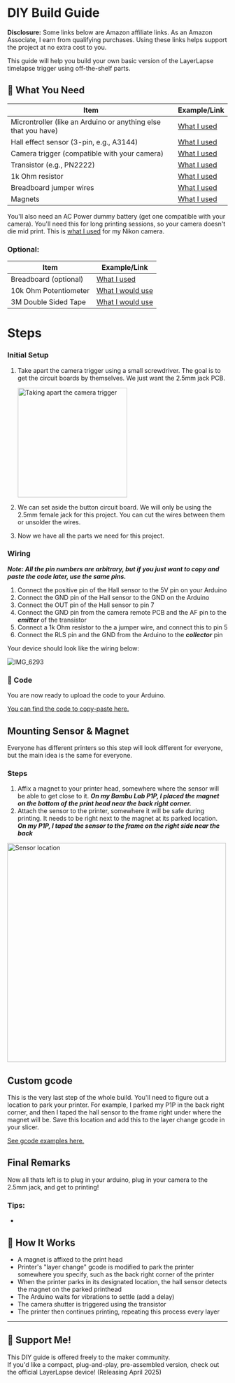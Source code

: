# DIY Build Guide

**Disclosure:** Some links below are Amazon affiliate links. As an Amazon Associate, I earn from qualifying purchases. Using these links helps support the project at no extra cost to you.

This guide will help you build your own basic version of the LayerLapse timelapse trigger using off-the-shelf parts.

## 🔌 What You Need

| Item | Example/Link |
|------|----------------|
| Microntroller (like an Arduino or anything else that you have) | [What I used](https://amzn.to/4ibiYyZ) |
| Hall effect sensor (3-pin, e.g., A3144) | [What I used](https://amzn.to/4ja3YCi) |
| Camera trigger (compatible with your camera) | [What I used](https://amzn.to/4hSzcg3) |
| Transistor (e.g., PN2222) | [What I used](https://amzn.to/3Y7ognG) |
| 1k Ohm resistor | [What I used](https://amzn.to/4hTAXtA) |
| Breadboard jumper wires | [What I used](https://amzn.to/3RqsenG) |
| Magnets | [What I used](https://amzn.to/4j6uLz9) |

You'll also need an AC Power dummy battery (get one compatible with your camera). You'll need this for long printing sessions, so your camera doesn't die mid print.
This is [what I used](https://amzn.to/3XERjiq) for my Nikon camera.

### Optional:
| Item | Example/Link |
|------|----------------|
| Breadboard (optional) | [What I used](https://amzn.to/4292l0u) |
| 10k Ohm Potentiometer | [What I would use](https://amzn.to/4j2ZoFK) |
| 3M Double Sided Tape | [What I would use](https://amzn.to/4iLMnk6) |

# Steps

### Initial Setup

1. Take apart the camera trigger using a small screwdriver. The goal is to get the circuit boards by themselves. We just want the 2.5mm jack PCB.

     <img src="https://github.com/user-attachments/assets/a660cdf3-21ae-4858-80f5-7f2e2914f32e" alt="Taking apart the camera trigger" width="250"/>

2. We can set aside the button circuit board. We will only be using the 2.5mm female jack for this project. You can cut the wires between them or unsolder the wires.
3. Now we have all the parts we need for this project.

### Wiring

***Note: All the pin numbers are arbitrary, but if you just want to copy and paste the code later, use the same pins.***

1. Connect the positive pin of the Hall sensor to the 5V pin on your Arduino
2. Connect the GND pin of the Hall sensor to the GND on the Arduino
3. Connect the OUT pin of the Hall sensor to pin 7
4. Connect the GND pin from the camera remote PCB and the AF pin to the ***emitter*** of the transistor
5. Connect a 1k Ohm resistor to the a jumper wire, and connect this to pin 5
6. Connect the RLS pin and the GND from the Arduino to the ***collector*** pin

Your device should look like the wiring below:

![IMG_6293](https://github.com/user-attachments/assets/2d1b112b-d509-4314-9b0c-4410fc75e854)

### 📂 Code

You are now ready to upload the code to your Arduino.
  
[You can find the code to copy-paste here.](/code/DIY_LayerLapse_firmware.txt)

## Mounting Sensor & Magnet

Everyone has different printers so this step will look different for everyone, but the main idea is the same for everyone.

### Steps

1. Affix a magnet to your printer head, somewhere where the sensor will be able to get close to it. ***On my Bambu Lab P1P, I placed the magnet on the bottom of the print head near the back right corner.***
2. Attach the sensor to the printer, somewhere it will be safe during printing. It needs to be right next to the magnet at its parked location. ***On my P1P, I taped the sensor to the frame on the right side near the back***

  <img src="https://github.com/user-attachments/assets/38141a6e-3dc4-42a5-a9af-9e5bb8034e29" alt="Sensor location" width="500"/>

## Custom gcode

This is the very last step of the whole build. You'll need to figure out a location to park your printer. For example, I parked my P1P in the back right corner, and then I taped the hall sensor to the frame right under where the magnet will be. Save this location and add this to the layer change gcode in your slicer.

[See gcode examples here.](/code/custom-gcode)

## Final Remarks

Now all thats left is to plug in your arduino, plug in your camera to the 2.5mm jack, and get to printing!

### Tips:

- 

## 🧠 How It Works
- A magnet is affixed to the print head
- Printer's "layer change" gcode is modified to park the printer somewhere you specify, such as the back right corner of the printer
- When the printer parks in its designated location, the hall sensor detects the magnet on the parked printhead
- The Arduino waits for vibrations to settle (add a delay)
- The camera shutter is triggered using the transistor
- The printer then continues printing, repeating this process every layer

---

## 🤝 Support Me!
This DIY guide is offered freely to the maker community.  
If you'd like a compact, plug-and-play, pre-assembled version, check out the official LayerLapse device! (Releasing April 2025)
